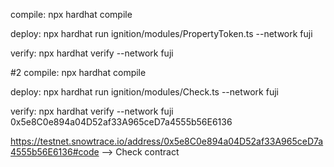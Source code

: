 compile:
npx hardhat compile

deploy:
npx hardhat run ignition/modules/PropertyToken.ts --network fuji

verify:
npx hardhat verify --network fuji <ct address>

#2
compile:
npx hardhat compile

deploy:
npx hardhat run ignition/modules/Check.ts --network fuji

verify:
npx hardhat verify --network fuji 0x5e8C0e894a04D52af33A965ceD7a4555b56E6136

https://testnet.snowtrace.io/address/0x5e8C0e894a04D52af33A965ceD7a4555b56E6136#code --> Check contract
